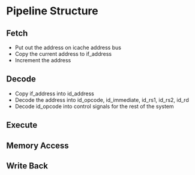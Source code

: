 # Pipeline Structure

## Fetch

- Put out the address on icache address bus
- Copy the current address to if_address
- Increment the address

## Decode

- Copy if_address into id_address
- Decode the address into id_opcode, id_immediate, id_rs1, id_rs2, id_rd 
- Decode id_opcode into control signals for the rest of the system

## Execute

## Memory Access

## Write Back